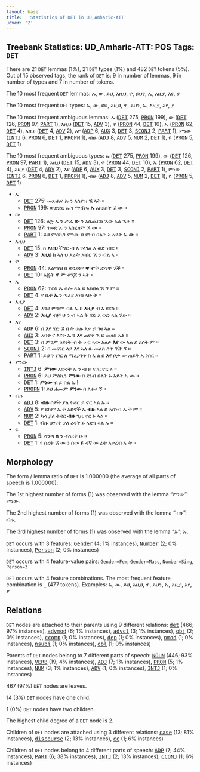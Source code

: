 ```yaml
---
layout: base
title:  'Statistics of DET in UD_Amharic-ATT'
udver: '2'
---
```


## Treebank Statistics: UD_Amharic-ATT: POS Tags: `DET`

There are 21 `DET` lemmas (1%), 21 `DET` types (1%) and 482 `DET` tokens (5%).
Out of 15 observed tags, the rank of `DET` is: 9 in number of lemmas, 9 in number of types and 7 in number of tokens.

The 10 most frequent `DET` lemmas: ኡ, ው, ይህ, እዚህ, ዋ, ይህን, ኤ, እዚያ, እየ, ያ

The 10 most frequent `DET` types:  ኡ, ው, ይህ, እዚህ, ዋ, ይህን, ኤ, እዚያ, እየ, ያ

The 10 most frequent ambiguous lemmas: ኡ (<tt><a href="am_att-pos-DET.html">DET</a></tt> 275, <tt><a href="am_att-pos-PRON.html">PRON</a></tt> 199), ው (<tt><a href="am_att-pos-DET.html">DET</a></tt> 126, <tt><a href="am_att-pos-PRON.html">PRON</a></tt> 97, <tt><a href="am_att-pos-PART.html">PART</a></tt> 1), እዚህ (<tt><a href="am_att-pos-DET.html">DET</a></tt> 15, <tt><a href="am_att-pos-ADV.html">ADV</a></tt> 3), ዋ (<tt><a href="am_att-pos-PRON.html">PRON</a></tt> 44, <tt><a href="am_att-pos-DET.html">DET</a></tt> 10), ኤ (<tt><a href="am_att-pos-PRON.html">PRON</a></tt> 62, <tt><a href="am_att-pos-DET.html">DET</a></tt> 4), እዚያ (<tt><a href="am_att-pos-DET.html">DET</a></tt> 4, <tt><a href="am_att-pos-ADV.html">ADV</a></tt> 2), እየ (<tt><a href="am_att-pos-ADP.html">ADP</a></tt> 6, <tt><a href="am_att-pos-AUX.html">AUX</a></tt> 3, <tt><a href="am_att-pos-DET.html">DET</a></tt> 3, <tt><a href="am_att-pos-SCONJ.html">SCONJ</a></tt> 2, <tt><a href="am_att-pos-PART.html">PART</a></tt> 1), ምነው (<tt><a href="am_att-pos-INTJ.html">INTJ</a></tt> 6, <tt><a href="am_att-pos-PRON.html">PRON</a></tt> 6, <tt><a href="am_att-pos-DET.html">DET</a></tt> 1, <tt><a href="am_att-pos-PROPN.html">PROPN</a></tt> 1), ብዙ (<tt><a href="am_att-pos-ADJ.html">ADJ</a></tt> 8, <tt><a href="am_att-pos-ADV.html">ADV</a></tt> 5, <tt><a href="am_att-pos-NUM.html">NUM</a></tt> 2, <tt><a href="am_att-pos-DET.html">DET</a></tt> 1), ዬ (<tt><a href="am_att-pos-PRON.html">PRON</a></tt> 5, <tt><a href="am_att-pos-DET.html">DET</a></tt> 1)

The 10 most frequent ambiguous types:  ኡ (<tt><a href="am_att-pos-DET.html">DET</a></tt> 275, <tt><a href="am_att-pos-PRON.html">PRON</a></tt> 199), ው (<tt><a href="am_att-pos-DET.html">DET</a></tt> 126, <tt><a href="am_att-pos-PRON.html">PRON</a></tt> 97, <tt><a href="am_att-pos-PART.html">PART</a></tt> 1), እዚህ (<tt><a href="am_att-pos-DET.html">DET</a></tt> 15, <tt><a href="am_att-pos-ADV.html">ADV</a></tt> 3), ዋ (<tt><a href="am_att-pos-PRON.html">PRON</a></tt> 44, <tt><a href="am_att-pos-DET.html">DET</a></tt> 10), ኤ (<tt><a href="am_att-pos-PRON.html">PRON</a></tt> 62, <tt><a href="am_att-pos-DET.html">DET</a></tt> 4), እዚያ (<tt><a href="am_att-pos-DET.html">DET</a></tt> 4, <tt><a href="am_att-pos-ADV.html">ADV</a></tt> 2), እየ (<tt><a href="am_att-pos-ADP.html">ADP</a></tt> 6, <tt><a href="am_att-pos-AUX.html">AUX</a></tt> 3, <tt><a href="am_att-pos-DET.html">DET</a></tt> 3, <tt><a href="am_att-pos-SCONJ.html">SCONJ</a></tt> 2, <tt><a href="am_att-pos-PART.html">PART</a></tt> 1), ምነው (<tt><a href="am_att-pos-INTJ.html">INTJ</a></tt> 6, <tt><a href="am_att-pos-PRON.html">PRON</a></tt> 6, <tt><a href="am_att-pos-DET.html">DET</a></tt> 1, <tt><a href="am_att-pos-PROPN.html">PROPN</a></tt> 1), ብዙ (<tt><a href="am_att-pos-ADJ.html">ADJ</a></tt> 8, <tt><a href="am_att-pos-ADV.html">ADV</a></tt> 5, <tt><a href="am_att-pos-NUM.html">NUM</a></tt> 2, <tt><a href="am_att-pos-DET.html">DET</a></tt> 1), ዬ (<tt><a href="am_att-pos-PRON.html">PRON</a></tt> 5, <tt><a href="am_att-pos-DET.html">DET</a></tt> 1)


* ኡ
  * <tt><a href="am_att-pos-DET.html">DET</a></tt> 275: መጽሐፍ <b>ኡ</b> ን አስያዝ ኧ ኣት ።
  * <tt><a href="am_att-pos-PRON.html">PRON</a></tt> 199: ውድድር ኡ ን ማሸነፍ <b>ኡ</b> አስደሰት ኧ ው ።
* ው
  * <tt><a href="am_att-pos-DET.html">DET</a></tt> 126: ልጅ ኡ ን ሥራ <b>ው</b> ን አስጨርስ ኧው ኣል ኧሁ ።
  * <tt><a href="am_att-pos-PRON.html">PRON</a></tt> 97: ገመድ ኡ ን አስረዘም ኧ <b>ው</b> ።
  * <tt><a href="am_att-pos-PART.html">PART</a></tt> 1: ይህ ምስኪን ምነው በ ደንብ በልት ኦ አይት ኤ <b>ው</b> ።
* እዚህ
  * <tt><a href="am_att-pos-DET.html">DET</a></tt> 15: ከ <b>እዚህ</b> ችግር ብ እ ገላገል እ ወድ ነበር ።
  * <tt><a href="am_att-pos-ADV.html">ADV</a></tt> 3: <b>እዚህ</b> ከ ኣለ ህ እራት አብር ኧ ን ብል ኣ ።
* ዋ
  * <tt><a href="am_att-pos-PRON.html">PRON</a></tt> 44: አልማዝ በ ወንድም <b>ዋ</b> ሞት ደነገጥ ኧች ።
  * <tt><a href="am_att-pos-DET.html">DET</a></tt> 10: ልጅት <b>ዋ</b> ም ቆንጆ ን ኣት ።
* ኤ
  * <tt><a href="am_att-pos-PRON.html">PRON</a></tt> 62: ጥርስ <b>ኤ</b> ቆሎ ኣል ይ ኣስበላ ኧ ኝ ም ።
  * <tt><a href="am_att-pos-DET.html">DET</a></tt> 4: የ ቤት <b>ኤ</b> ን ጣሪያ አነስ ኣሁ ት ።
* እዚያ
  * <tt><a href="am_att-pos-DET.html">DET</a></tt> 4: እንደ ምንም ብል ኤ ከ <b>እዚያ</b> ብ እ ደርስ ።
  * <tt><a href="am_att-pos-ADV.html">ADV</a></tt> 2: <b>እዚያ</b> ብቻ ህ ን ብ ኣል ት ሄድ እ ወድ ኣል ኧሁ ።
* እየ
  * <tt><a href="am_att-pos-ADP.html">ADP</a></tt> 6: በ <b>እየ</b> ሄድ ኧ በ ት ሁሉ እቃ ይ ገዛ ኣል ።
  * <tt><a href="am_att-pos-AUX.html">AUX</a></tt> 3: አባት ና እናት ኡ ን <b>እየ</b> ጠየቅ ኧ ይ መላስ ኣል ።
  * <tt><a href="am_att-pos-DET.html">DET</a></tt> 3: በ ምንም ዐይነት ብ ት ሠር ኣው አለቃ <b>እየ</b> ው ኣል ይ ደሰት ም ።
  * <tt><a href="am_att-pos-SCONJ.html">SCONJ</a></tt> 2: በ መናገር ላይ <b>እየ</b> ኣለ ሁ መልስ ሰጥ ኧች ኝ ።
  * <tt><a href="am_att-pos-PART.html">PART</a></tt> 1: ይህ ን ነገር ለ ማረጋገጥ ስ እ ል በ <b>እየ</b> ቦታ ው ጠይቅ ኤ ነበር ።
* ምነው
  * <tt><a href="am_att-pos-INTJ.html">INTJ</a></tt> 6: <b>ምነው</b> እውነት ኡ ን ብ ይ ናገር ኖር ኦ ።
  * <tt><a href="am_att-pos-PRON.html">PRON</a></tt> 6: ይህ ምስኪን <b>ምነው</b> በ ደንብ በልት ኦ አይት ኤ ው ።
  * <tt><a href="am_att-pos-DET.html">DET</a></tt> 1: <b>ምነው</b> ብ ይ በል ኡ !
  * <tt><a href="am_att-pos-PROPN.html">PROPN</a></tt> 1: ይህ ሕመም <b>ምነው</b> በ ለቀቀ ኝ ።
* ብዙ
  * <tt><a href="am_att-pos-ADJ.html">ADJ</a></tt> 8: <b>ብዙ</b> ሰዎች ያለ ትዳር ይ ኖር ኣል ኡ ።
  * <tt><a href="am_att-pos-ADV.html">ADV</a></tt> 5: የ ደከም ኡ ት አይኖች ኡ <b>ብዙ</b> ኣል ይ ኣስነብ ኡ ት ም ።
  * <tt><a href="am_att-pos-NUM.html">NUM</a></tt> 2: ካሳ ያለ ትዳር <b>ብዙ</b> ጊዜ ኖር ኦ ኣል ።
  * <tt><a href="am_att-pos-DET.html">DET</a></tt> 1: <b>ብዙ</b> ህፃናት ያለ ረዳት ይ ኣድግ ኣል ኡ ።
* ዬ
  * <tt><a href="am_att-pos-PRON.html">PRON</a></tt> 5: ሻንጣ <b>ዬ</b> ን ተሰረቅ ሁ ።
  * <tt><a href="am_att-pos-DET.html">DET</a></tt> 1: የ ሰረቅ ኧ ው ን ሰው <b>ዬ</b> ዳኛ ው ፊት አቀረብ ኡ ት ።

## Morphology

The form / lemma ratio of `DET` is 1.000000 (the average of all parts of speech is 1.000000).

The 1st highest number of forms (1) was observed with the lemma “ምነው”: ምነው.

The 2nd highest number of forms (1) was observed with the lemma “ብዙ”: ብዙ.

The 3rd highest number of forms (1) was observed with the lemma “ኡ”: ኡ.

`DET` occurs with 3 features: <tt><a href="am_att-feat-Gender.html">Gender</a></tt> (4; 1% instances), <tt><a href="am_att-feat-Number.html">Number</a></tt> (2; 0% instances), <tt><a href="am_att-feat-Person.html">Person</a></tt> (2; 0% instances)

`DET` occurs with 4 feature-value pairs: `Gender=Fem`, `Gender=Masc`, `Number=Sing`, `Person=3`

`DET` occurs with 4 feature combinations.
The most frequent feature combination is `_` (477 tokens).
Examples: ኡ, ው, ይህ, እዚህ, ዋ, ይህን, ኤ, እዚያ, እየ, ያ


## Relations

`DET` nodes are attached to their parents using 9 different relations: <tt><a href="am_att-dep-det.html">det</a></tt> (466; 97% instances), <tt><a href="am_att-dep-advmod.html">advmod</a></tt> (6; 1% instances), <tt><a href="am_att-dep-advcl.html">advcl</a></tt> (3; 1% instances), <tt><a href="am_att-dep-obj.html">obj</a></tt> (2; 0% instances), <tt><a href="am_att-dep-ccomp.html">ccomp</a></tt> (1; 0% instances), <tt><a href="am_att-dep-dep.html">dep</a></tt> (1; 0% instances), <tt><a href="am_att-dep-nmod.html">nmod</a></tt> (1; 0% instances), <tt><a href="am_att-dep-nsubj.html">nsubj</a></tt> (1; 0% instances), <tt><a href="am_att-dep-obl.html">obl</a></tt> (1; 0% instances)

Parents of `DET` nodes belong to 7 different parts of speech: <tt><a href="am_att-pos-NOUN.html">NOUN</a></tt> (446; 93% instances), <tt><a href="am_att-pos-VERB.html">VERB</a></tt> (19; 4% instances), <tt><a href="am_att-pos-ADJ.html">ADJ</a></tt> (7; 1% instances), <tt><a href="am_att-pos-PRON.html">PRON</a></tt> (5; 1% instances), <tt><a href="am_att-pos-NUM.html">NUM</a></tt> (3; 1% instances), <tt><a href="am_att-pos-ADV.html">ADV</a></tt> (1; 0% instances), <tt><a href="am_att-pos-INTJ.html">INTJ</a></tt> (1; 0% instances)

467 (97%) `DET` nodes are leaves.

14 (3%) `DET` nodes have one child.

1 (0%) `DET` nodes have two children.

The highest child degree of a `DET` node is 2.

Children of `DET` nodes are attached using 3 different relations: <tt><a href="am_att-dep-case.html">case</a></tt> (13; 81% instances), <tt><a href="am_att-dep-discourse.html">discourse</a></tt> (2; 13% instances), <tt><a href="am_att-dep-cc.html">cc</a></tt> (1; 6% instances)

Children of `DET` nodes belong to 4 different parts of speech: <tt><a href="am_att-pos-ADP.html">ADP</a></tt> (7; 44% instances), <tt><a href="am_att-pos-PART.html">PART</a></tt> (6; 38% instances), <tt><a href="am_att-pos-INTJ.html">INTJ</a></tt> (2; 13% instances), <tt><a href="am_att-pos-CCONJ.html">CCONJ</a></tt> (1; 6% instances)


